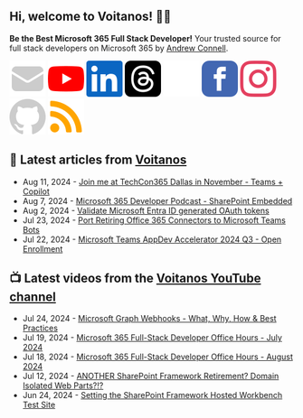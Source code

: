 ## Hi, welcome to Voitanos! 👋🏼

**Be the Best Microsoft 365 Full Stack Developer!** Your trusted source for full stack developers on Microsoft 365 by [Andrew Connell](https://www.voitanos.io/pages/about-andrew).

[![](https://raw.githubusercontent.com/Voitanos/.github/main/images/mail.svg)](https://www.voitanos.io/newsletter) [![](https://raw.githubusercontent.com/Voitanos/.github/main/images/youtube.svg)](http://voitanos.social/youtube) [![](https://raw.githubusercontent.com/Voitanos/.github/main/images/linkedin.svg)](http://voitanos.social/linkedin) [![](https://raw.githubusercontent.com/Voitanos/.github/main/images/threads.svg)](http://voitanos.social/threads) [![](https://raw.githubusercontent.com/Voitanos/.github/main/images/twitter.svg)](http://voitanos.social/twitter) [![](https://raw.githubusercontent.com/Voitanos/.github/main/images/facebook.svg)](http://voitanos.social/facebook) [![](https://raw.githubusercontent.com/Voitanos/.github/main/images/instagram.svg)](http://voitanos.social/instagram) [![](https://raw.githubusercontent.com/Voitanos/.github/main/images/github.svg)](http://voitanos.social/github) [![](https://raw.githubusercontent.com/Voitanos/.github/main/images/rss.svg)](https://www.voitanos.io/blog)

## 📙 Latest articles from [Voitanos](https://www.voitanos.io/blog)
<!-- VOITANOSBLOG-POST-LIST:START -->
- Aug 11, 2024 - [Join me at TechCon365 Dallas in November - Teams + Copilot](https://www.voitanos.io/blog/joinme-techcon365-dallas-2024/?utm_medium=rss&utm_source=voitanos.io)
- Aug 7, 2024 - [Microsoft 365 Developer Podcast - SharePoint Embedded](https://www.voitanos.io/blog/microsoft-365-dev-podcast-episode-315-sharepoint-embedded/?utm_medium=rss&utm_source=voitanos.io)
- Aug 2, 2024 - [Validate Microsoft Entra ID generated OAuth tokens](https://www.voitanos.io/blog/validating-entra-id-generated-oauth-tokens/?utm_medium=rss&utm_source=voitanos.io)
- Jul 23, 2024 - [Port Retiring Office 365 Connectors to Microsoft Teams Bots](https://www.voitanos.io/blog/port-office-365-connector-teams-bot/?utm_medium=rss&utm_source=voitanos.io)
- Jul 22, 2024 - [Microsoft Teams AppDev Accelerator 2024 Q3 - Open Enrollment](https://www.voitanos.io/blog/announce-msteams-appdev-accelerator-2024q3-open-enrollment/?utm_medium=rss&utm_source=voitanos.io)<!-- VOITANOSBLOG-POST-LIST:END -->

## 📺 Latest videos from the [Voitanos YouTube channel](https://www.youtube.com/voitanosio)
<!-- VOITANOSYOUTUBE-POST-LIST:START -->
- Jul 24, 2024 - [Microsoft Graph Webhooks - What, Why, How &amp; Best Practices](https://www.youtube.com/watch?v=2E3DIjF_BKs)
- Jul 19, 2024 - [Microsoft 365 Full-Stack Developer Office Hours - July 2024](https://www.youtube.com/watch?v=ITsrpeAua2g)
- Jul 18, 2024 - [Microsoft 365 Full-Stack Developer Office Hours - August 2024](https://www.youtube.com/watch?v=xGsnQfolI6Q)
- Jul 12, 2024 - [ANOTHER SharePoint Framework Retirement? Domain Isolated Web Parts?!?](https://www.youtube.com/watch?v=4cMLFpWB6bs)
- Jun 24, 2024 - [Setting the SharePoint Framework Hosted Workbench Test Site](https://www.youtube.com/watch?v=zgkqeByllp4)<!-- VOITANOSYOUTUBE-POST-LIST:END -->
